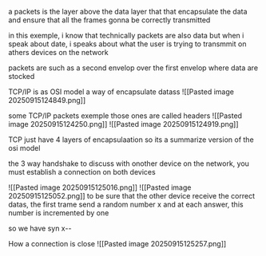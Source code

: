 a packets is the layer above the data layer that that encapsulate the data and ensure that all the frames gonna be correctly transmitted 

in this exemple, i know that technically packets are also data but when i speak about date, i speaks about what the user is trying to transmmit on athers devices on the network 

packets are such as a second envelop over the first envelop where data are stocked

TCP/IP is as OSI model a way of encapsulate datass
![[Pasted image 20250915124849.png]]

some TCP/IP packets exemple those ones are called headers
![[Pasted image 20250915124250.png]]
![[Pasted image 20250915124919.png]]

 TCP just have 4 layers of encapsulaation so its a summarize version of the osi model

the 3 way handshake
to discuss with onother device on the network, you must establish a connection on both devices



![[Pasted image 20250915125016.png]]
![[Pasted image 20250915125052.png]]
to be sure that the other device receive the correct datas, the first trame send a random number x and at each answer, this number is incremented by one 

so we have syn x--

How a connection is close
![[Pasted image 20250915125257.png]]